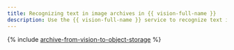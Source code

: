 ```yaml
---
title: Recognizing text in image archives in {{ vision-full-name }}
description: Use the {{ vision-full-name }} service to recognize text in images. You can also store both the source images and recognition results in {{ objstorage-full-name }}.
---
```


{% include [archive-from-vision-to-object-storage](../../_tutorials/ml-ai/archive-from-vision-to-object-storage.md) %}
